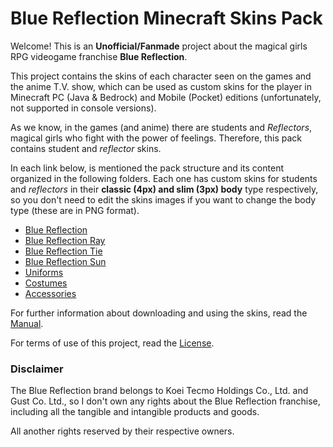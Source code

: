 # Blue Reflection Minecraft Skins Pack

Welcome! This is an **Unofficial/Fanmade** project about the magical girls RPG videogame franchise **Blue Reflection**.

This project contains the skins of each character seen on the games and the anime T.V. show, which can be used as custom skins for the player in Minecraft PC (Java & Bedrock) and Mobile (Pocket) editions (unfortunately, not supported in console versions).

As we know, in the games (and anime) there are students and *Reflectors*, magical girls who fight with the power of feelings. Therefore, this pack contains student and *reflector* skins.

In each link below, is mentioned the pack structure and its content organized in the following folders. Each one has custom skins for students and *reflectors* in their **classic (4px) and slim (3px) body** type respectively, so you don't need to edit the skins images if you want to change the body type (these are in PNG format).

- [Blue Reflection](/src/BlueReflection.md)
- [Blue Reflection Ray](/src/BlueReflectionRay.md)
- [Blue Reflection Tie](/src/BlueReflectionTie.md)
- [Blue Reflection Sun](/src/BlueReflectionSun.md)
- [Uniforms](/src/Uniforms.md)
- [Costumes](/src/Costumes.md)
- [Accessories](/src/Accessories.md)

For further information about downloading and using the skins, read the [Manual](/MANUAL.md).

For terms of use of this project, read the [License](/LICENSE).


### Disclaimer

The Blue Reflection brand belongs to Koei Tecmo Holdings Co., Ltd. and Gust Co. Ltd., so I don't own any rights about the Blue Reflection franchise, including all the tangible and intangible products and goods.

All another rights reserved by their respective owners.
